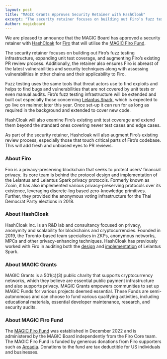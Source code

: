 ```yaml
---
layout: post
title: "MAGIC Grants Approves Security Retainer with HashCloak"
excerpt: "The security retainer focuses on building out Firo’s fuzz testing infrastructure, expanding unit test coverage, and augmenting Firo’s existing PR review process."
Author: magicboard
---
```


We are pleased to announce that the MAGIC Board has approved a security retainer with [HashCloak](https://hashcloak.com/) for [Firo](https://firo.org/) that will utilise the [MAGIC Firo Fund](/funds/firo). 

The security retainer focuses on building out Firo’s fuzz testing infrastructure, expanding unit test coverage, and augmenting Firo’s existing PR review process. Additionally, the retainer also ensures Firo is abreast of the latest vulnerabilities and security techniques along with assessing vulnerabilities in other chains and their applicability to Firo.

Fuzz testing uses the same tools that threat actors use to find exploits and helps to find bugs and vulnerabilities that are not covered by unit tests or even manual audits. Firo’s fuzz testing infrastructure will be extended and built out especially those concerning [Lelantus Spark](https://firo.org/2021/08/24/presenting-lelantus-spark.html), which is expected to go live on mainnet later this year. Once set-up it can run for as long as required in the background and extended to cover new code.

HashCloak will also examine Firo’s existing unit test coverage and extend them beyond the standard ones covering newer test cases and edge cases. 

As part of the security retainer, Hashcloak will also augment Firo’s existing review process, especially those that touch critical parts of Firo’s codebase. This will add fresh and unbiased eyes to PR reviews.

### About Firo

Firo is a privacy-preserving blockchain that seeks to protect users’ financial privacy. Its core team is behind the protocol design and implementation of the Lelantus and Lelantus Spark privacy protocols. Formerly known as Zcoin, it has also implemented various privacy-preserving protocols over its existence, leveraging discrete-log based zero-knowledge primitives. Further, they provided the anonymous voting infrastructure for the Thai Democrat Party elections in 2018.

### About HashCloak

HashCloak Inc. is an R&D lab and consultancy focused on privacy, anonymity and scalability for blockchains and cryptocurrencies. Founded in 2019, the Toronto-based team specialises in ZKPs, anonymous networks, MPCs and other privacy-enhancing techniques. HashCloak has previously worked with Firo in auditing both the [design](https://firo.org/2022/01/04/lelantus-spark-audit-complete.html) and [implementation](https://firo.org/2022/12/20/lelantus-spark-code-audit-completed.html) of Lelantus Spark. 

### About MAGIC Grants

MAGIC Grants is a 501(c)(3) public charity that supports cryptocurrency networks, which they believe are essential public payment infrastructure and also supports privacy. MAGIC Grants empowers communities to set up MAGIC Funds for various projects deemed essential. These Funds are semi-autonomous and can choose to fund various qualifying activities, including educational materials, essential developer maintenance, research, and security audits.

### About MAGIC Firo Fund

The [MAGIC Firo Fund](/funds/firo) was established in December 2022 and is administered by the MAGIC Board independently from the Firo Core team. The MAGIC Firo Fund is funded by generous donations from Firo supporters such as [Arcadia](/2022/12/22/200000-Donation-from-Arcadia-for-Firo). Donations to the fund are tax deductible for US individuals and businesses.
